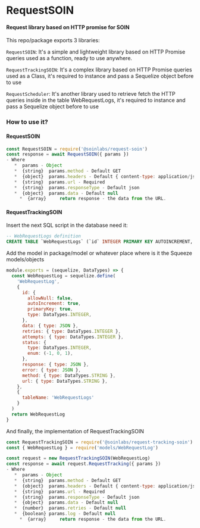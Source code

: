 # RequestSOIN

#### Request library based on HTTP promise for SOIN

This repo/package exports 3 libraries: 

`RequestSOIN`: It's a simple and lightweight library based on HTTP Promise queries used as a function, ready to use anywhere.

`RequestTrackingSOIN`: It's a complex library based on HTTP Promise queries used as a Class, it's required to instance and pass a Sequelize object before to use

`RequestScheduler`: It's another library used to retrieve fetch the HTTP queries inside in the table WebRequestLogs, it's required to instance and pass a Sequelize object before to use

### How to use it?

#### RequestSOIN

```js
const RequestSOIN = require('@soinlabs/request-soin')
const response = await RequestSOIN({ params })
- Where
   *  params - Object
   *  {string}  params.method - Default GET
   *  {object}  params.headers - Default { content-type: application/json }
   *  {string}  params.url - Required
   *  {string}  params.responseType - Default json
   *  {object}  params.data - Default null
	 *  {array} 	return response - the data from the URL.
```

#### RequestTrackingSOIN

Insert the next SQL script in the database need it:

```sql
-- WebRequestLogs definition
CREATE TABLE `WebRequestLogs` (`id` INTEGER PRIMARY KEY AUTOINCREMENT, `data` JSON, `retries` INTEGER, `attempts` INTEGER, `status` INTEGER, `response` JSON, `error` JSON, `method` VARCHAR(255), `url` VARCHAR(255), `createdAt` DATETIME NOT NULL, `updatedAt` DATETIME NOT NULL);
```

Add the model in package/model or whatever place where is it the Squeeze models/objects

```js
module.exports = (sequelize, DataTypes) => {
  const WebRequestLog = sequelize.define(
    'WebRequestLog',
    {
      id: {
        allowNull: false,
        autoIncrement: true,
        primaryKey: true,
        type: DataTypes.INTEGER,
      },
      data: { type: JSON },
      retries: { type: DataTypes.INTEGER },
      attempts: { type: DataTypes.INTEGER },
      status: {
        type: DataTypes.INTEGER,
        enum: (-1, 0, 1),
      },
      response: { type: JSON },
      error: { type: JSON },
      method: { type: DataTypes.STRING },
      url: { type: DataTypes.STRING },
    },
    {
      tableName: 'WebRequestLogs'
    }
  )
  return WebRequestLog
}
```

And finally, the implementation of RequestTrackingSOIN

```js
const RequestTrackingSOIN = require('@soinlabs/request-tracking-soin')
const { WebRequestLog } = require('models/WebRequestLog')

const request = new RequestTrackingSOIN(WebRequestLog)
const response = await request.RequestTracking({ params })
- Where
   *  params - Object
   *  {string}  params.method - Default GET
   *  {object}  params.headers - Default { content-type: application/json }
   *  {string}  params.url - Required
   *  {string}  params.responseType - Default json
   *  {object}  params.data - Default null
   *  {number}  params.retries - Default null
   *  {boolean} params.log - Default null
	 *  {array} 	return response - the data from the URL.
```




